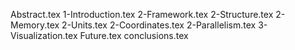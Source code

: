 Abstract.tex
1-Introduction.tex
2-Framework.tex
2-Structure.tex
2-Memory.tex
2-Units.tex
2-Coordinates.tex
2-Parallelism.tex
3-Visualization.tex
Future.tex
conclusions.tex